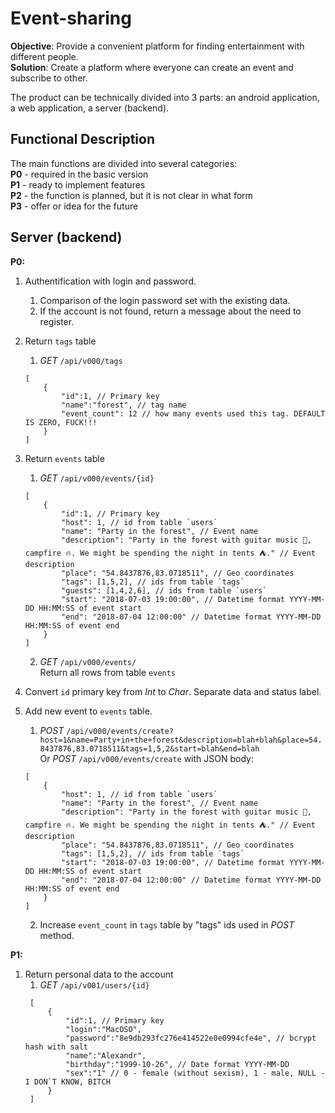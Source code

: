 # Event-sharing
**Objective**: Provide a convenient platform for finding entertainment with different people.  
**Solution**: Create a platform where everyone can create an event and subscribe to other.  

The product can be technically divided into 3 parts: an android application, a web application, a server (backend).  

## Functional Description  
The main functions are divided into several categories:  
**P0** - required in the basic version  
**P1** - ready to implement features  
**P2** - the function is planned, but it is not clear in what form  
**P3** - offer or idea for the future  

## Server (backend)  
**P0:**  
1. Authentification with login and password.  
    1. Comparison of the login password set with the existing data.
    2. If the account is not found, return a message about the need to register.  
2. Return `tags` table  
    1. *GET* `/api/v000/tags`
    ```json5
    [
        {
            "id":1, // Primary key
            "name":"forest", // tag name
            "event_count": 12 // how many events used this tag. DEFAULT IS ZERO, FUCK!!!
        }
    ]
    ```
3. Return `events` table
    1. *GET* `/api/v000/events/{id}`
    ```json5
    [
        {
            "id":1, // Primary key
            "host": 1, // id from table `users`
            "name": "Party in the forest", // Event name
            "description": "Party in the forest with guitar music 🎸, campfire 🔥. We might be spending the night in tents ⛺." // Event description
            "place": "54.8437876,83.0718511", // Geo coordinates
            "tags": [1,5,2], // ids from table `tags`
            "guests": [1,4,2,6], // ids from table `users`
            "start": "2018-07-03 19:00:00", // Datetime format YYYY-MM-DD HH:MM:SS of event start
            "end": "2018-07-04 12:00:00" // Datetime format YYYY-MM-DD HH:MM:SS of event end
        }
    ]
    ```
    2. *GET* `/api/v000/events/`  
    Return all rows from table `events`

4. Convert `id` primary key from *Int* to *Char*. Separate data and status label.
5. Add new event to `events` table.
    1. *POST* `/api/v000/events/create?host=1&name=Party+in+the+forest&description=blah+blah&place=54.8437876,83.0718511&tags=1,5,2&start=blah&end=blah`  
    Or *POST* `/api/v000/events/create` with JSON body:
    ```json5
    [
        {
            "host": 1, // id from table `users`
            "name": "Party in the forest", // Event name
            "description": "Party in the forest with guitar music 🎸, campfire 🔥. We might be spending the night in tents ⛺." // Event description
            "place": "54.8437876,83.0718511", // Geo coordinates
            "tags": [1,5,2], // ids from table `tags`
            "start": "2018-07-03 19:00:00", // Datetime format YYYY-MM-DD HH:MM:SS of event start
            "end": "2018-07-04 12:00:00" // Datetime format YYYY-MM-DD HH:MM:SS of event end
        }
    ]
    ```
    2. Increase `event_count` in `tags` table by "tags" ids used in *POST* method.

**P1:**
1. Return personal data to the account  
   1. *GET* `/api/v001/users/{id}`  
   ```json5
    [
        {
            "id":1, // Primary key
            "login":"MacOSO",
            "password":"8e9db293fc276e414522e0e0994cfe4e", // bcrypt hash with salt
            "name":"Alexandr",
            "birthday":"1999-10-26", // Date format YYYY-MM-DD
            "sex":"1" // 0 - female (without sexism), 1 - male, NULL - I DON`T KNOW, BITCH
        }
    ]
   ```
